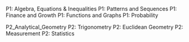 P1: Algebra, Equations & Inequalities P1: Patterns and Sequences P1: Finance and Growth P1: Functions and Graphs P1: Probability

P2_Analytical_Geometry P2: Trigonometry P2: Euclidean Geometry P2: Measurement P2: Statistics
